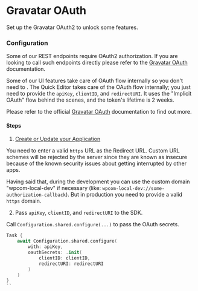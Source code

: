 # Gravatar OAuth

Set up the Gravatar OAuth2 to unlock some features.

### Configuration

Some of our REST endpoints require OAuth2 authorization. If you are looking to call such endpoints directly please refer to the [Gravatar OAuth](https://docs.gravatar.com/oauth/) documentation. 

Some of our UI features take care of OAuth flow internally so you don't need to . The Quick Editor takes care of the OAuth flow internally; you just need to provide the `apiKey`, `clientID`, and `redirectURI`. It uses the "Implicit OAuth" flow behind the scenes, and the token's lifetime is 2 weeks.

Please refer to the official [Gravatar OAuth](https://docs.gravatar.com/oauth/) documentation to find out more.

#### Steps

1. [Create or Update your Application](https://docs.gravatar.com/oauth/#creating-and-updating-your-application)

You need to enter a valid `https` URL as the Redirect URL. Custom URL schemes will be rejected by the server since they are known as insecure because of the known security issues about getting interrupted by other apps. 

Having said that, during the development you can use the custom domain "wpcom-local-dev" if necessary (like: `wpcom-local-dev://some-authorization-callback`). But in production you need to provide a valid `https` domain.

2. Pass `apiKey`, `clientID`, and `redirectURI` to the SDK.

Call `Configuration.shared.configure(...)` to pass the OAuth secrets. 

```swift
Task {
    await Configuration.shared.configure(
        with: apiKey,
        oauthSecrets: .init(
            clientID: clientID,
            redirectURI: redirectURI
        )
    )
}
``
